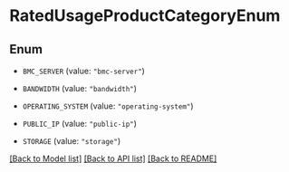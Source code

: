 # RatedUsageProductCategoryEnum

## Enum


* `BMC_SERVER` (value: `"bmc-server"`)

* `BANDWIDTH` (value: `"bandwidth"`)

* `OPERATING_SYSTEM` (value: `"operating-system"`)

* `PUBLIC_IP` (value: `"public-ip"`)

* `STORAGE` (value: `"storage"`)


[[Back to Model list]](../README.md#documentation-for-models) [[Back to API list]](../README.md#documentation-for-api-endpoints) [[Back to README]](../README.md)


